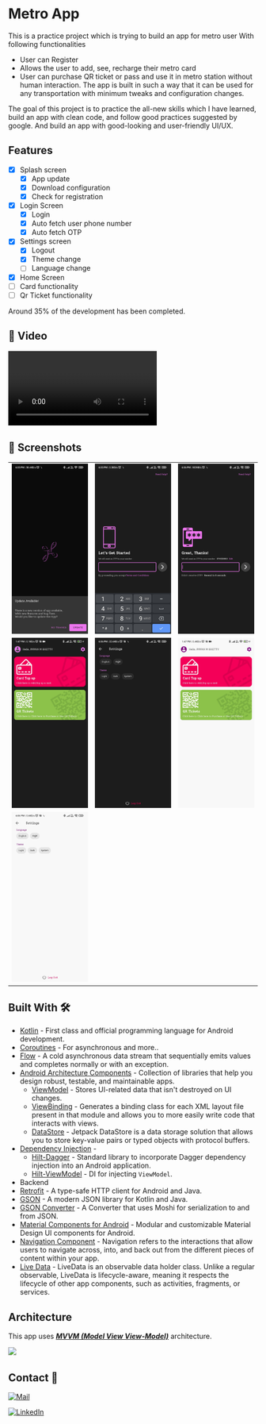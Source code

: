 # Metro App
This is a practice project which is trying to build an app for metro user 
With following functionalities
  * User can Register
  * Allows the user to add, see, recharge their metro card
  * User can purchase QR ticket or pass and use it in metro station without human interaction.
 The app is built in such a way that it can be used for any transportation with minimum tweaks and configuration changes.
 
 The goal of this project is to practice the all-new skills which I have learned, build an app with clean code, and follow good practices suggested by google.
 And build an app with good-looking and user-friendly UI/UX.
 
 ##  Features
 - [x] Splash screen
    - [x] App update
    - [x] Download configuration
    - [x] Check for registration
    
 - [x] Login Screen
    - [x] Login
    - [x] Auto fetch user phone number
    - [x] Auto fetch OTP

 - [x] Settings screen
    - [x] Logout
    - [x] Theme change
    - [ ] Language change

- [x] Home Screen
- [ ] Card functionality
- [ ] Qr Ticket functionality

Around 35% of the development has been completed.
    
## 📸 Video
![Video](media/8.mp4) 

## 📸 Screenshots

||||
|:----------------------------------------:|:-----------------------------------------:|:-----------------------------------------: |
| ![Splash Screen](media/1.jpg) | ![Login Screen](media/2.jpg) | ![Otp Screen](media/3.jpg) |
| ![Home Screen](media/4.jpg)  | ![Settings Screen - Light](media/5.jpg) | ![Home Screen - Light](media/6.jpg)    |
| ![Settings Screen - Light](media/7.jpg) 

## Built With 🛠
- [Kotlin](https://kotlinlang.org/) - First class and official programming language for Android development.
- [Coroutines](https://kotlinlang.org/docs/reference/coroutines-overview.html) - For asynchronous and more..
- [Flow](https://kotlin.github.io/kotlinx.coroutines/kotlinx-coroutines-core/kotlinx.coroutines.flow/-flow/) - A cold asynchronous data stream that sequentially emits values and completes normally or with an exception.
- [Android Architecture Components](https://developer.android.com/topic/libraries/architecture) - Collection of libraries that help you design robust, testable, and maintainable apps.
  - [ViewModel](https://developer.android.com/topic/libraries/architecture/viewmodel) - Stores UI-related data that isn't destroyed on UI changes.
  - [ViewBinding](https://developer.android.com/topic/libraries/view-binding) - Generates a binding class for each XML layout file present in that module and allows you to more easily write code that interacts with views.
  - [DataStore](https://developer.android.com/topic/libraries/architecture/datastore) - Jetpack DataStore is a data storage solution that allows you to store key-value pairs or typed objects with protocol buffers.
- [Dependency Injection](https://developer.android.com/training/dependency-injection) -
  - [Hilt-Dagger](https://dagger.dev/hilt/) - Standard library to incorporate Dagger dependency injection into an Android application.
  - [Hilt-ViewModel](https://developer.android.com/training/dependency-injection/hilt-jetpack) - DI for injecting `ViewModel`.
- Backend
- [Retrofit](https://square.github.io/retrofit/) - A type-safe HTTP client for Android and Java.
- [GSON](https://github.com/google/gson) - A modern JSON library for Kotlin and Java.
- [GSON Converter](https://github.com/square/retrofit/tree/master/retrofit-converters/gson) - A Converter that uses Moshi for serialization to and from JSON.
- [Material Components for Android](https://github.com/material-components/material-components-android) - Modular and customizable Material Design UI components for Android.
- [Navigation Component](https://developer.android.com/guide/navigation) - Navigation refers to the interactions that allow users to navigate across, into, and back out from the different pieces of content within your app.
- [Live Data](https://developer.android.com/topic/libraries/architecture/livedata) - LiveData is an observable data holder class. Unlike a regular observable, LiveData is lifecycle-aware, meaning it respects the lifecycle of other app components, such as activities, fragments, or services. 



## Architecture
This app uses [***MVVM (Model View View-Model)***](https://developer.android.com/jetpack/docs/guide#recommended-app-arch) architecture.

![](https://developer.android.com/topic/libraries/architecture/images/final-architecture.png)


## Contact 📩

[![Mail](https://img.shields.io/badge/Gmail-green.svg?style=for-the-badge&logo=gmail)](mailto://spavanm1@gmail.com)

[![LinkedIn](https://img.shields.io/badge/LinkedIn-red.svg?style=for-the-badge&logo=linkedin)](https://www.linkedin.com/in/pavan-m-shetty-79211068/)


<br>
